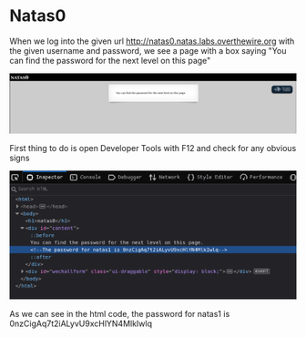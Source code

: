 # Natas0
When we log into the given url http://natas0.natas.labs.overthewire.org with the given username and password, 
we see a page with a box saying "You can find the password for the next level on this page"

![html](images/image1.png)

First thing to do is open Developer Tools with F12 and check for any obvious signs

![console](images/image.png)

As we can see in the html code, the password for natas1 is 0nzCigAq7t2iALyvU9xcHlYN4MlkIwlq 
